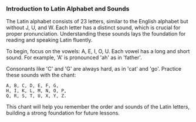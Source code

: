 ### Introduction to Latin Alphabet and Sounds

The Latin alphabet consists of 23 letters, similar to the English alphabet but without J, U, and W. Each letter has a distinct sound, which is crucial for proper pronunciation. Understanding these sounds lays the foundation for reading and speaking Latin fluently.

To begin, focus on the vowels: A, E, I, O, U. Each vowel has a long and short sound. For example, 'A' is pronounced 'ah' as in 'father'.

Consonants like 'C' and 'G' are always hard, as in 'cat' and 'go'. Practice these sounds with the chant:

```
A, B, C, D, E, F, G,
H, I, K, L, M, N, O, P,
Q, R, S, T, U, X, Y, Z.
```

This chant will help you remember the order and sounds of the Latin letters, building a strong foundation for future lessons.